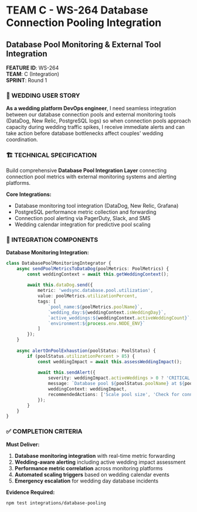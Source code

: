 # TEAM C - WS-264 Database Connection Pooling Integration
## Database Pool Monitoring & External Tool Integration

**FEATURE ID**: WS-264  
**TEAM**: C (Integration)  
**SPRINT**: Round 1  

### 🎯 WEDDING USER STORY

**As a wedding platform DevOps engineer**, I need seamless integration between our database connection pools and external monitoring tools (DataDog, New Relic, PostgreSQL logs) so when connection pools approach capacity during wedding traffic spikes, I receive immediate alerts and can take action before database bottlenecks affect couples' wedding coordination.

### 🏗️ TECHNICAL SPECIFICATION

Build comprehensive **Database Pool Integration Layer** connecting connection pool metrics with external monitoring systems and alerting platforms.

**Core Integrations:**
- Database monitoring tool integration (DataDog, New Relic, Grafana)
- PostgreSQL performance metric collection and forwarding
- Connection pool alerting via PagerDuty, Slack, and SMS
- Wedding calendar integration for predictive pool scaling

### 🔗 INTEGRATION COMPONENTS

**Database Monitoring Integration:**
```typescript
class DatabasePoolMonitoringIntegrator {
    async sendPoolMetricsToDataDog(poolMetrics: PoolMetrics) {
        const weddingContext = await this.getWeddingContext();
        
        await this.dataDog.send({
            metric: 'wedsync.database.pool.utilization',
            value: poolMetrics.utilizationPercent,
            tags: [
                `pool_name:${poolMetrics.poolName}`,
                `wedding_day:${weddingContext.isWeddingDay}`,
                `active_weddings:${weddingContext.activeWeddingCount}`,
                `environment:${process.env.NODE_ENV}`
            ]
        });
    }
    
    async alertOnPoolExhaustion(poolStatus: PoolStatus) {
        if (poolStatus.utilizationPercent > 85) {
            const weddingImpact = await this.assessWeddingImpact();
            
            await this.sendAlert({
                severity: weddingImpact.activeWeddings > 0 ? 'CRITICAL' : 'HIGH',
                message: `Database pool ${poolStatus.poolName} at ${poolStatus.utilizationPercent}% capacity`,
                weddingContext: weddingImpact,
                recommendedActions: ['Scale pool size', 'Check for connection leaks']
            });
        }
    }
}
```

### ✅ COMPLETION CRITERIA

**Must Deliver:**
1. **Database monitoring integration** with real-time metric forwarding
2. **Wedding-aware alerting** including active wedding impact assessment
3. **Performance metric correlation** across monitoring platforms
4. **Automated scaling triggers** based on wedding calendar events
5. **Emergency escalation** for wedding day database incidents

**Evidence Required:**
```bash
npm test integrations/database-pooling
```